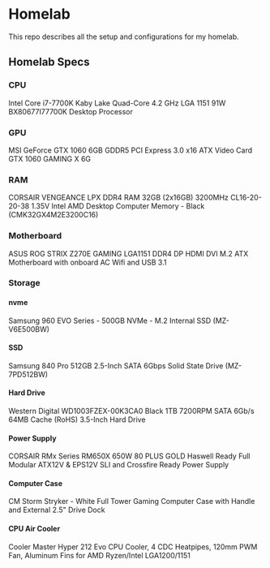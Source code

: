 # Homelab

This repo describes all the setup and configurations for my homelab.

## Homelab Specs

### CPU

Intel Core i7-7700K Kaby Lake Quad-Core 4.2 GHz LGA 1151 91W BX80677I77700K Desktop Processor

### GPU

MSI GeForce GTX 1060 6GB GDDR5 PCI Express 3.0 x16 ATX Video Card GTX 1060 GAMING X 6G

### RAM

CORSAIR VENGEANCE LPX DDR4 RAM 32GB (2x16GB) 3200MHz CL16-20-20-38 1.35V Intel AMD Desktop Computer Memory - Black (CMK32GX4M2E3200C16)

### Motherboard

ASUS ROG STRIX Z270E GAMING LGA1151 DDR4 DP HDMI DVI M.2 ATX Motherboard with onboard AC Wifi and USB 3.1

### Storage

#### nvme

Samsung 960 EVO Series - 500GB NVMe - M.2 Internal SSD (MZ-V6E500BW)

#### SSD

Samsung 840 Pro 512GB 2.5-Inch SATA 6Gbps Solid State Drive (MZ-7PD512BW)

#### Hard Drive

Western Digital WD1003FZEX-00K3CA0 Black 1TB 7200RPM SATA 6Gb/s 64MB Cache (RoHS) 3.5-Inch Hard Drive

#### Power Supply

CORSAIR RMx Series RM650X 650W 80 PLUS GOLD Haswell Ready Full Modular ATX12V & EPS12V SLI and Crossfire Ready Power Supply

#### Computer Case

CM Storm Stryker - White Full Tower Gaming Computer Case with Handle and External 2.5" Drive Dock

#### CPU Air Cooler

Cooler Master Hyper 212 Evo CPU Cooler, 4 CDC Heatpipes, 120mm PWM Fan, Aluminum Fins for AMD Ryzen/Intel LGA1200/1151
